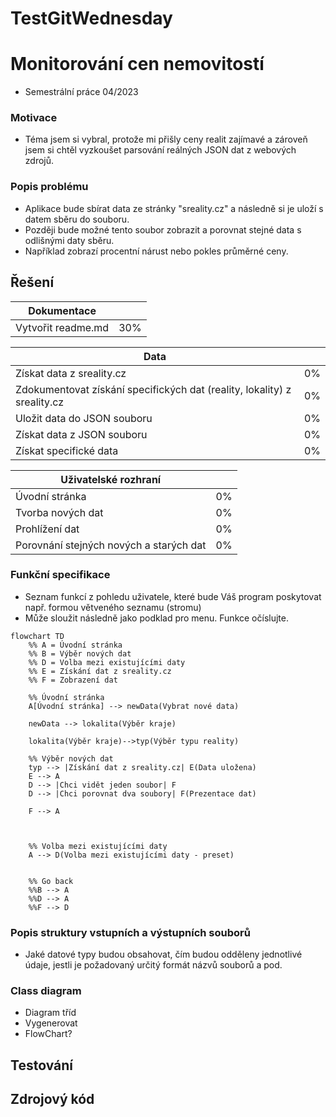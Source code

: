 # TestGitWednesday
# Monitorování cen nemovitostí
- Semestrální práce 04/2023

### Motivace
- Téma jsem si vybral, protože mi přišly ceny realit zajímavé a zároveň jsem si chtěl vyzkoušet parsování reálných JSON dat z webových zdrojů.

### Popis problému

- Aplikace bude sbírat data ze stránky "sreality.cz" a následně si je uloží s datem sběru do souboru. 
- Později bude možné tento soubor zobrazit a porovnat stejné data s odlišnými daty sběru.
- Například zobrazí procentní nárust nebo pokles průměrné ceny.

## Řešení

| Dokumentace |                   |
| ------------- | ------------------------------ |
| Vytvořit readme.md      | 30%      |

| Data |                   |
| ------------- | ------------------------------ |
| Získat data z sreality.cz      | 0%      |
| Zdokumentovat získání specifických dat (reality, lokality) z sreality.cz      | 0%      |
| Uložit data do JSON souboru      | 0%      |
| Získat data z JSON souboru      | 0%      |
| Získat specifické data      | 0%      |

| Uživatelské rozhraní |                   |
| ------------- | ------------------------------ |
| Úvodní stránka     | 0%      |
| Tvorba nových dat     | 0%      |
| Prohlížení dat     | 0%      |
| Porovnání stejných nových a starých dat     | 0%      |

### Funkční specifikace
- Seznam funkcí z pohledu uživatele, které bude Váš program poskytovat např. formou větveného seznamu (stromu)
- Může sloužit následně jako podklad pro menu. Funkce očíslujte.

```
flowchart TD
    %% A = Úvodní stránka
    %% B = Výběr nových dat
    %% D = Volba mezi existujícími daty
    %% E = Získání dat z sreality.cz
    %% F = Zobrazení dat

    %% Úvodní stránka
    A[Úvodní stránka] --> newData(Vybrat nové data)
    
    newData --> lokalita(Výběr kraje)

    lokalita(Výběr kraje)-->typ(Výběr typu reality)
    
    %% Výběr nových dat
    typ --> |Získání dat z sreality.cz| E(Data uložena)
    E --> A
    D --> |Chci vidět jeden soubor| F
    D --> |Chci porovnat dva soubory| F(Prezentace dat)

    F --> A

    

    %% Volba mezi existujícími daty
    A --> D(Volba mezi existujícími daty - preset)
    

    %% Go back
    %%B --> A 
    %%D --> A 
    %%F --> D 
```

### Popis struktury vstupních a výstupních souborů
- Jaké datové typy budou obsahovat, čím budou odděleny jednotlivé údaje, jestli je požadovaný určitý formát názvů souborů a pod.

### Class diagram
- Diagram tříd
- Vygenerovat
- FlowChart?

## Testování

## Zdrojový kód
